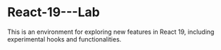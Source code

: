 # React-19---Lab
This is an environment for exploring new features in React 19, including experimental hooks and functionalities.
